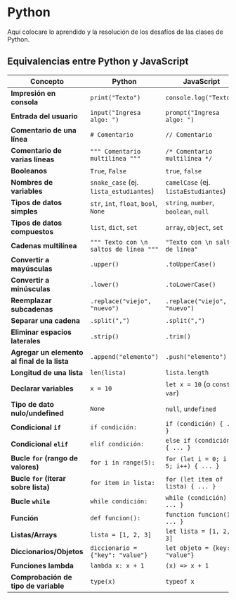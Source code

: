# Python
Aquí colocare lo aprendido y la resolución de los desafíos de las clases de Python.

## Equivalencias entre Python y JavaScript
| **Concepto**                     | **Python**                                       | **JavaScript**                                      |
|----------------------------------|--------------------------------------------------|-----------------------------------------------------|
| **Impresión en consola**         | `print("Texto")`                                 | `console.log("Texto")`                              |
| **Entrada del usuario**          | `input("Ingresa algo: ")`                        | `prompt("Ingresa algo: ")`                          |
| **Comentario de una línea**      | `# Comentario`                                   | `// Comentario`                                     |
| **Comentario de varias líneas**  | `""" Comentario multilínea """`                  | `/* Comentario multilínea */`                       |
| **Booleanos**                    | `True`, `False`                                  | `true`, `false`                                     |
| **Nombres de variables**         | `snake_case` (ej. `lista_estudiantes`)           | `camelCase` (ej. `listaEstudiantes`)                |
| **Tipos de datos simples**       | `str`, `int`, `float`, `bool`, `None`            | `string`, `number`, `boolean`, `null`               |
| **Tipos de datos compuestos**    | `list`, `dict`, `set`                            | `array`, `object`, `set`                            |
| **Cadenas multilínea**           | `""" Texto con \n saltos de línea """`           | `"Texto con \n saltos de línea"`                    |
| **Convertir a mayúsculas**       | `.upper()`                                       | `.toUpperCase()`                                    |
| **Convertir a minúsculas**       | `.lower()`                                       | `.toLowerCase()`                                    |
| **Reemplazar subcadenas**        | `.replace("viejo", "nuevo")`                     | `.replace("viejo", "nuevo")`                        |
| **Separar una cadena**           | `.split(",")`                                    | `.split(",")`                                       |
| **Eliminar espacios laterales**  | `.strip()`                                       | `.trim()`                                           |
| **Agregar un elemento al final de la lista** | `.append("elemento")`                | `.push("elemento")`                                 |
| **Longitud de una lista**        | `len(lista)`                                     | `lista.length`                                      |
| **Declarar variables**           | `x = 10`                                         | `let x = 10` (o `const`, `var`)                     |
| **Tipo de dato nulo/undefined**  | `None`                                           | `null`, `undefined`                                 |
| **Condicional `if`**             | `if condición:`                                  | `if (condición) { ... }`                            |
| **Condicional `elif`**           | `elif condición:`                                | `else if (condición) { ... }`                       |
| **Bucle `for` (rango de valores)**| `for i in range(5):`                             | `for (let i = 0; i < 5; i++) { ... }`               |
| **Bucle `for` (iterar sobre lista)** | `for item in lista:`                             | `for (let item of lista) { ... }`                   |
| **Bucle `while`**                | `while condición:`                               | `while (condición) { ... }`                         |
| **Función**                      | `def funcion():`                                 | `function funcion() { ... }`                        |
| **Listas/Arrays**                | `lista = [1, 2, 3]`                              | `let lista = [1, 2, 3]`                             |
| **Diccionarios/Objetos**         | `diccionario = {"key": "value"}`                 | `let objeto = {key: "value"}`                       |
| **Funciones lambda**             | `lambda x: x + 1`                                | `(x) => x + 1`                                      |
| **Comprobación de tipo de variable** | `type(x)`                                      | `typeof x`                                          |

